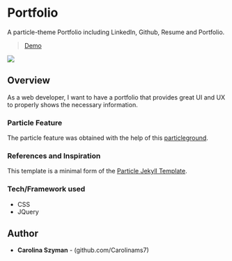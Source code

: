 # Portfolio

A particle-theme Portfolio including LinkedIn, Github, Resume and Portfolio.

> [Demo](https://carolinams7.github.io/Portfolio/)

<img src="https://github.com/Carolinams7/Portfolio/raw/master/particle_demo/portfoliopic.png"/>

## Overview

As a web developer, I want to have a portfolio that provides great UI and UX to properly shows the necessary information.

### Particle Feature

The particle feature was obtained with the help of this [particleground](https://github.com/jnicol/particleground).

### References and Inspiration

This template is a minimal form of the [Particle Jekyll Template](https://github.com/nrandecker/particle).

### Tech/Framework used

- CSS
- JQuery

## Author

- **Carolina Szyman** - (github.com/Carolinams7)





